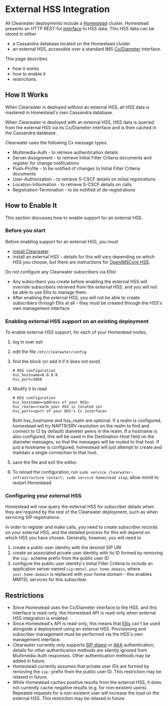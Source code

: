 # External HSS Integration

All Clearwater deployments include a [Homestead](https://github.com/Metaswitch/crest) cluster.  Homestead presents an HTTP REST-ful [interface](https://github.com/Metaswitch/homestead/blob/dev/docs/homestead_api.md) to HSS data.  This HSS data can be stored in either

*   a Cassandra database located on the Homestead cluster
*   an external HSS, accessible over a standard IMS [Cx/Diameter](http://www.3gpp.org/ftp/Specs/html-info/29228.htm) interface.

This page describes

*   how it works
*   how to enable it
*   restrictions.

## How It Works

When Clearwater is deployed without an external HSS, all HSS data is mastered in Homestead's own Cassandra database.

When Clearwater is deployed with an external HSS, HSS data is queried from the external HSS via its Cx/Diameter interface and is then cached in the Cassandra database.

Clearwater uses the following Cx message types.

*   Multimedia-Auth - to retrieve authentication details
*   Server-Assignment - to retrieve Initial Filter Criteria documents and register for change notifications
*   Push-Profile - to be notified of changes to Initial Filter Criteria documents
*   User-Authorization - to retrieve S-CSCF details on initial registrations
*   Location-Information - to retrieve S-CSCF details on calls
*   Registration-Termination - to be notified of de-registrations

## How to Enable It

This section discusses how to enable support for an external HSS.

### Before you start

Before enabling support for an external HSS, you must

*   [install Clearwater](Installation_Instructions)
*   install an external HSS - details for this will vary depending on which HSS you choose, but there are instructions for [OpenIMSCore HSS](OpenIMSCore_HSS_Integration).

Do not configure any Clearwater subscribers via Ellis!

*   Any subscribers you create before enabling the external HSS will override subscribers retrieved from the external HSS, and you will not be able to use Ellis to manage them.
*   After enabling the external HSS, you will not be able to create subscribers through Ellis at all - they must be created through the HSS's own management interface.

### Enabling external HSS support on an existing deployment

To enable external HSS support, for each of your Homestead nodes,

1.  log in over ssh

2.  edit the file `/etc/clearwater/config`

3.  find the block (or add it if it does not exist)

        # HSS configuration
        hss_hostname=0.0.0.0
        hss_port=3868

4.  Modify it to read

        # HSS configuration
        hss_hostname=<address of your HSS>
        hss_realm=<realm your HSS is located in>
        hss_port=<port of your HSS's Cx interface>

    Both hss_hostname and hss_realm are optional. If a realm is configured, homestead will try NAPTR/SRV resolution on the realm to find and connect to (2 by default) diameter peers in the realm. If a hostname is also configured, this will be used in the Destination-Host field on the diameter messages, so that the messages will be routed to that host. If just a hostname is configured, homestead will just attempt to create and maintain a single connection to that host.

5.  save the file and exit the editor.

6.  To reload the configuration, run `sudo service clearwater-infrastructure restart; sudo service homestead stop`; allow monit to restart Homestead

### Configuring your external HSS

Homestead will now query the external HSS for subscriber details when they are required by the rest of the Clearwater deployment, such as when servicing SIP registrations.

In order to register and make calls, you need to create subscriber records on your external HSS, and the detailed process for this will depend on which HSS you have chosen.  Generally, however, you will need to

1. create a public user identity with the desired SIP URI
2. create an associated private user identity with its ID formed by removing the `sip:` scheme prefix from the public user ID
3. configure the public user identity's Initial Filter Criteria to include an application server named `sip:mmtel.your.home.domain`, where `your.home.domain` is replaced with your home domain - this enables MMTEL services for this subscriber.

## Restrictions

*   Since Homestead uses the Cx/Diameter interface to the HSS, and this interface is read-only, the Homestead API is read-only when external HSS integration is enabled.
*   Since Homestead's API is read-only, this means that [Ellis](https://github.com/Metaswitch/ellis) can't be used alongside a deployment using an external HSS.  Provisioning and subscriber management must be performed via the HSS's own management interface.
*   Clearwater currently only supports [SIP digest](http://tools.ietf.org/html/rfc3261#section-22.4) or [AKA](http://tools.ietf.org/html/rfc3310) authentication; details for other authentication methods are silently ignored from Multimedia-Auth responses. Other authentication methods may be added in future.
*   Homestead currently assumes that private user IDs are formed by removing the `sip:` prefix from the public user ID.  This restriction may be relaxed in future.
*   While Homestead caches positive results from the external HSS, it does not currently cache negative results (e.g. for non-existent users).  Repeated requests for a non-existent user will increase the load on the external HSS. This restriction may be relaxed in future.
